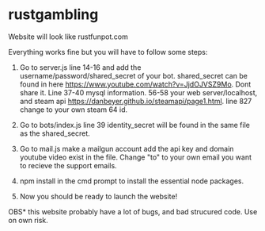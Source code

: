 # rustgambling
Website will look like rustfunpot.com

Everything works fine but you will have to follow some steps:
1. Go to server.js line 14-16 and add the username/password/shared_secret of your bot.
shared_secret can be found in here https://www.youtube.com/watch?v=JjdOJVSZ9Mo. Dont share it.
Line 37-40 mysql information. 56-58 your web server/localhost, and steam api https://danbeyer.github.io/steamapi/page1.html.
line 827 change to your own steam 64 id.

2. Go to bots/index.js line 39 identity_secret will be found in the same file as the shared_secret. 

3. Go to mail.js make a mailgun account add the api key and domain youtube video exist in the file. Change "to" 
to your own email you want to recieve the support emails.

4. npm install in the cmd prompt to install the essential node packages.

5. Now you should be ready to launch the website!


OBS* this website probably have a lot of bugs, and bad strucured code. Use on own risk.

